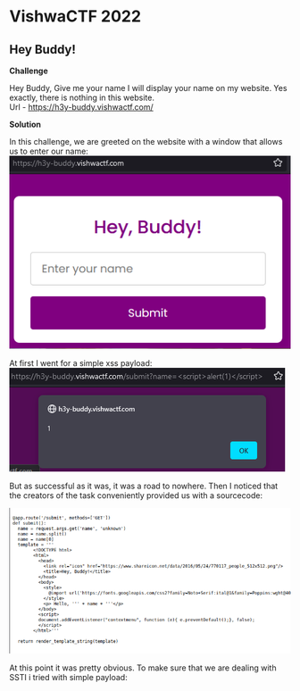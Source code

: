 # VishwaCTF 2022
## Hey Buddy!


**Challenge**

Hey Buddy, Give me your name I will display your name on my website. Yes exactly, there is nothing in this website.  
Url - https://h3y-buddy.vishwactf.com/


**Solution**  

In this challenge, we are greeted on the website with a window that allows us to enter our name:  
![](writeupfiles/website.png)

At first I went for a simple xss payload:  
![](writeupfiles/xss.png)

But as successful as it was, it was a road to nowhere.
Then I noticed that the creators of the task conveniently provided us with a sourcecode:

![](writeupfiles/sourcecode.png)

At this point it was pretty obvious. To make sure that we are dealing with SSTI i tried with simple payload:

